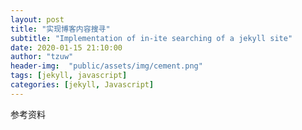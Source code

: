 ```yaml
---
layout: post
title: "实现博客内容搜寻"
subtitle: "Implementation of in-ite searching of a jekyll site"
date: 2020-01-15 21:10:00
author: "tzuw"
header-img:  "public/assets/img/cement.png"
tags: [jekyll, javascript] 
categories: [jekyll, Javascript]
---
```


参考资料